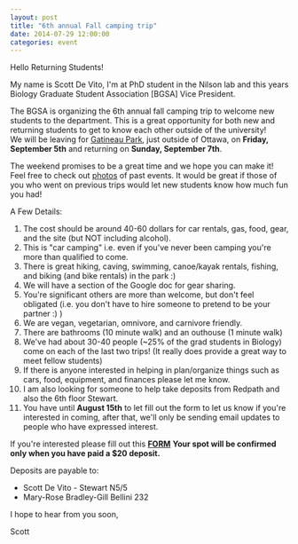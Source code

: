 ```yaml
---
layout: post
title: "6th annual Fall camping trip"
date: 2014-07-29 12:00:00
categories: event
---
```


Hello Returning Students! 

My name is Scott De Vito, I'm at PhD student in the Nilson lab and this years Biology Graduate Student Association [BGSA] Vice President.  

The BGSA is organizing the 6th annual fall camping trip to welcome new students to the department.  This is a great opportunity for both new and returning students to get to know each other outside of the university!  
We will be leaving for [Gatineau Park](http://www.ncc-ccn.gc.ca/places-to-visit/gatineau-park), just outside of Ottawa, on **Friday, September 5th** and returning on **Sunday, September 7th**.

The weekend promises to be a great time and we hope you can make it!  Feel free to check out [photos](https://plus.google.com/photos/111919271963074240179/albums?banner=pwa) of past events.
It would be great if those of you who went on previous trips would let new students know how much fun you had!

A Few Details:

1. The cost should be around 40-60 dollars for car rentals, gas, food, gear, and the site (but NOT including alcohol).  
2. This is "car camping" i.e. even if you've never been camping you're more than qualified to come.
3. There is great hiking, caving, swimming, canoe/kayak rentals, fishing, and biking (and bike rentals) in the park :)
4. We will have a section of the Google doc for gear sharing.
5. You're significant others are more than welcome, but don't feel obligated (i.e. you don't have to hire someone to pretend to be your partner :) )
6. We are vegan, vegetarian, omnivore, and carnivore friendly.
7. There are bathrooms (10 minute walk) and an outhouse (1 minute walk)
8. We've had about 30-40 people (~25% of the grad students in Biology) come on each of the last two trips! (It really does provide a great way to meet fellow students)
9. If there is anyone interested in helping in plan/organize things such as cars, food, equipment, and finances please let me know.
10. I am also looking for someone to help take deposits from Redpath and also the 6th floor Stewart. 
11. You have until **August 15th** to let fill out the form to let us know if you're interested in coming, after that, we'll only be sending email updates to people who have expressed interest.



If you're interested please fill out this **[FORM](https://docs.google.com/spreadsheet/ccc?key=0AvEIBXlp0r0ndGlvcGlXQnJvRkFLQTBlTlVTQmtnc2c&usp=drive_web#gid=0)**
**Your spot will be confirmed only when you have paid a $20 deposit.**

Deposits are payable to:

* Scott De Vito - Stewart N5/5
* Mary-Rose Bradley-Gill Bellini 232


I hope to hear from you soon,

Scott